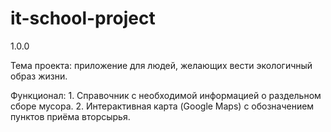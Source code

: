 # it-school-project
1.0.0

Тема проекта: приложение для людей, желающих вести экологичный образ жизни. 

Функционал:
    1. Справочник с необходимой информацией о раздельном сборе мусора.
    2. Интерактивная карта (Google Maps) с обозначением пунктов приёма вторсырья.
